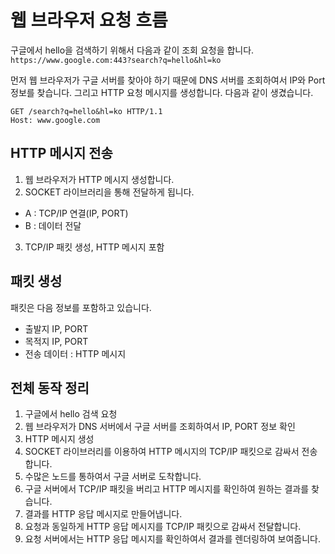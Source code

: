 # 웹 브라우저 요청 흐름

구글에서 hello을 검색하기 위해서 다음과 같이 조회 요청을 합니다.
`https://www.google.com:443?search?q=hello&hl=ko`

먼저 웹 브라우저가 구글 서버를 찾아야 하기 때문에 DNS 서버를 조회하여서 IP와 Port 정보를 찾습니다. 그리고 HTTP 요청 메시지를 생성합니다.
다음과 같이 생겼습니다.

```
GET /search?q=hello&hl=ko HTTP/1.1
Host: www.google.com
```

## HTTP 메시지 전송

1. 웹 브라우저가 HTTP 메시지 생성합니다.
2. SOCKET 라이브러리을 통해 전달하게 됩니다.
  - A : TCP/IP 연결(IP, PORT)
  - B : 데이터 전달
3. TCP/IP 패킷 생성, HTTP 메시지 포함

## 패킷 생성

패킷은 다음 정보를 포함하고 있습니다.
  - 출발지 IP, PORT
  - 목적지 IP, PORT
  - 전송 데이터 : HTTP 메시지

## 전체 동작 정리
1. 구글에서 hello 검색 요청
2. 웹 브라우저가 DNS 서버에서 구글 서버를 조회하여서 IP, PORT 정보 확인
3. HTTP 메시지 생성
4. SOCKET 라이브러리를 이용하여 HTTP 메시지의 TCP/IP 패킷으로 감싸서 전송합니다.
5. 수많은 노드를 통하여서 구글 서버로 도착합니다.
6. 구글 서버에서 TCP/IP 패킷을 버리고 HTTP 메시지를 확인하여 원하는 결과를 찾습니다.
7. 결과를 HTTP 응답 메시지로 만들어냅니다.
8. 요청과 동일하게 HTTP 응답 메시지를 TCP/IP 패킷으로 감싸서 전달합니다.
9. 요청 서버에서는 HTTP 응답 메시지를 확인하여서 결과를 렌더링하여 보여줍니다.
